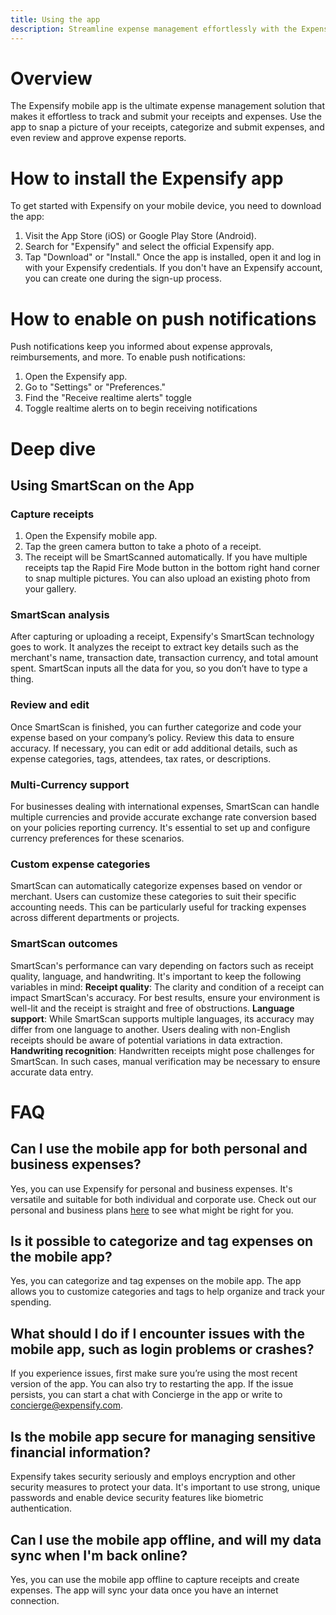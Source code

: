```yaml
---
title: Using the app
description: Streamline expense management effortlessly with the Expensify mobile app. Learn how to install, enable push notifications, and use SmartScan to capture, categorize, and track expenses. Versatile for personal and business use, Expensify is a secure and automated solution for managing your finances on the go.
---
```

# Overview
The Expensify mobile app is the ultimate expense management solution that makes it effortless to track and submit your receipts and expenses. Use the app to snap a picture of your receipts, categorize and submit expenses, and even review and approve expense reports.
# How to install the Expensify app
To get started with Expensify on your mobile device, you need to download the app:
1. Visit the App Store (iOS) or Google Play Store (Android).
2. Search for "Expensify" and select the official Expensify app.
3. Tap "Download" or "Install."
Once the app is installed, open it and log in with your Expensify credentials. If you don't have an Expensify account, you can create one during the sign-up process.
# How to enable on push notifications
Push notifications keep you informed about expense approvals, reimbursements, and more. To enable push notifications:
1. Open the Expensify app.
2. Go to "Settings" or "Preferences."
3. Find the "Receive realtime alerts" toggle
4. Toggle realtime alerts on to begin receiving notifications
# Deep dive
## Using SmartScan on the App
### Capture receipts
1. Open the Expensify mobile app. 
2. Tap the green camera button to take a photo of a receipt.
3. The receipt will be SmartScanned automatically.
If you have multiple receipts tap the Rapid Fire Mode button in the bottom right hand corner to snap multiple pictures. You can also upload an existing photo from your gallery.
### SmartScan analysis 
After capturing or uploading a receipt, Expensify's SmartScan technology goes to work. It analyzes the receipt to extract key details such as the merchant's name, transaction date, transaction currency, and total amount spent. SmartScan inputs all the data for you, so you don’t have to type a thing.
### Review and edit 
Once SmartScan is finished, you  can further categorize and code your expense based on your company’s policy. Review this data to ensure accuracy. If necessary, you can edit or add additional details, such as expense categories, tags, attendees, tax rates, or descriptions.
### Multi-Currency support
For businesses dealing with international expenses, SmartScan can handle multiple currencies and provide accurate exchange rate conversion based on your policies reporting currency. It's essential to set up and configure currency preferences for these scenarios.
### Custom expense categories 
SmartScan can automatically categorize expenses based on vendor or merchant. Users can customize these categories to suit their specific accounting needs. This can be particularly useful for tracking expenses across different departments or projects.
### SmartScan outcomes
SmartScan's performance can vary depending on factors such as receipt quality, language, and handwriting. It's important to keep the following variables in mind:
**Receipt quality**: The clarity and condition of a receipt can impact SmartScan's accuracy. For best results, ensure your environment is well-lit and the receipt is straight and free of obstructions.
**Language support**: While SmartScan supports multiple languages, its accuracy may differ from one language to another. Users dealing with non-English receipts should be aware of potential variations in data extraction.
**Handwriting recognition**: Handwritten receipts might pose challenges for SmartScan. In such cases, manual verification may be necessary to ensure accurate data entry.
# FAQ
## Can I use the mobile app for both personal and business expenses?
Yes, you can use Expensify for personal and business expenses. It's versatile and suitable for both individual and corporate use. Check out our personal and business plans [here](https://www.expensify.com/pricing) to see what might be right for you.
## Is it possible to categorize and tag expenses on the mobile app?
Yes, you can categorize and tag expenses on the mobile app. The app allows you to customize categories and tags to help organize and track your spending.
## What should I do if I encounter issues with the mobile app, such as login problems or crashes?
If you experience issues, first make sure you’re using the most recent version of the app. You can also try to restarting the app. If the issue persists, you can start a chat with Concierge in the app or write to [concierge@expensify.com](mailto:concierge@expensify.com).
## Is the mobile app secure for managing sensitive financial information?
Expensify takes security seriously and employs encryption and other security measures to protect your data. It's important to use strong, unique passwords and enable device security features like biometric authentication.
## Can I use the mobile app offline, and will my data sync when I'm back online?
Yes, you can use the mobile app offline to capture receipts and create expenses. The app will sync your data once you have an internet connection.
